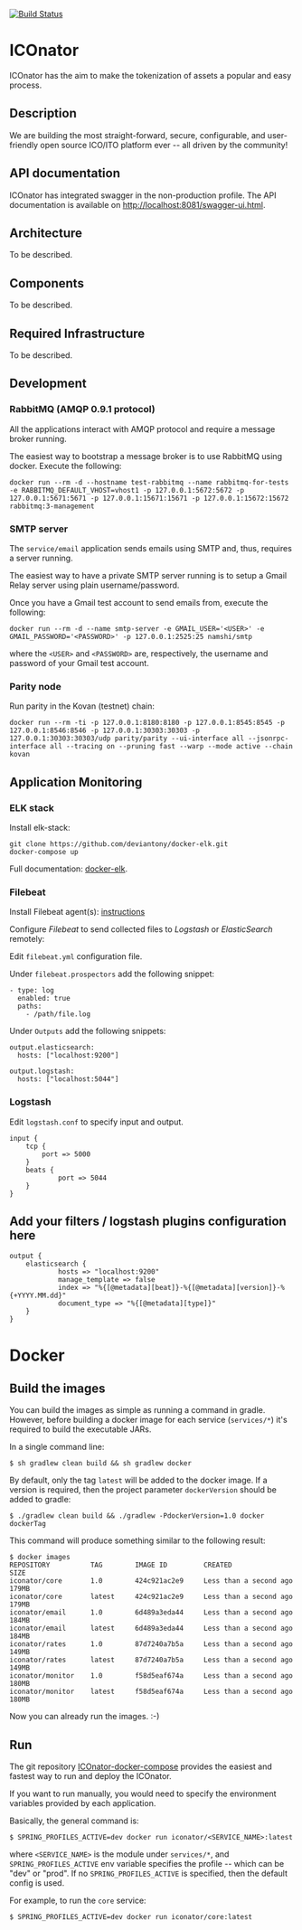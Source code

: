 [![Build Status](https://travis-ci.com/ICOnator/ICOnator-backend.svg?token=eUVyeGxidafMUjk8JWFo&branch=master)](https://travis-ci.com/ICOnator/ICOnator-backend.svg?token=eUVyeGxidafMUjk8JWFo&branch=master)

# ICOnator

ICOnator has the aim to make the tokenization of assets a popular and easy process.

## Description

We are building the most straight-forward, secure, configurable, and user-friendly open source ICO/ITO platform ever -- all driven by the community!

## API documentation

ICOnator has integrated swagger in the non-production profile. The API documentation is available on [http://localhost:8081/swagger-ui.html](http://localhost:8081/swagger-ui.html).

## Architecture

To be described.

## Components

To be described.

## Required Infrastructure

To be described.

## Development

### RabbitMQ (AMQP 0.9.1 protocol)

All the applications interact with AMQP protocol and require a message broker running.

The easiest way to bootstrap a message broker is to use RabbitMQ using docker. Execute the following:

```
docker run --rm -d --hostname test-rabbitmq --name rabbitmq-for-tests -e RABBITMQ_DEFAULT_VHOST=vhost1 -p 127.0.0.1:5672:5672 -p 127.0.0.1:5671:5671 -p 127.0.0.1:15671:15671 -p 127.0.0.1:15672:15672 rabbitmq:3-management
```

### SMTP server

The `service/email` application sends emails using SMTP and, thus, requires a server running.

The easiest way to have a private SMTP server running is to setup a Gmail Relay server using plain username/password.

Once you have a Gmail test account to send emails from, execute the following:

```
docker run --rm -d --name smtp-server -e GMAIL_USER='<USER>' -e GMAIL_PASSWORD='<PASSWORD>' -p 127.0.0.1:2525:25 namshi/smtp
```

where the `<USER>` and `<PASSWORD>` are, respectively, the username and password of your Gmail test account. 

### Parity node

Run parity in the Kovan (testnet) chain:

```
docker run --rm -ti -p 127.0.0.1:8180:8180 -p 127.0.0.1:8545:8545 -p 127.0.0.1:8546:8546 -p 127.0.0.1:30303:30303 -p 127.0.0.1:30303:30303/udp parity/parity --ui-interface all --jsonrpc-interface all --tracing on --pruning fast --warp --mode active --chain kovan
```

## Application Monitoring

### ELK stack

Install elk-stack:
```
git clone https://github.com/deviantony/docker-elk.git
docker-compose up
```
Full documentation: [docker-elk](https://github.com/deviantony/docker-elk).

### Filebeat

Install Filebeat agent(s): [instructions](https://www.elastic.co/guide/en/beats/filebeat/current/filebeat-installation.html)

Configure *Filebeat* to send collected files to *Logstash* or *ElasticSearch* remotely:

Edit `filebeat.yml` configuration file.

Under `filebeat.prospectors` add the following snippet:  
```
- type: log  
  enabled: true    
  paths:
    - /path/file.log
 ```
Under `Outputs` add the following snippets:  
```
output.elasticsearch:
  hosts: ["localhost:9200"]
  
output.logstash:
  hosts: ["localhost:5044"]
```

### Logstash

Edit `logstash.conf` to specify input and output.

```
input {
	tcp {
		port => 5000
	}
	beats {
    		port => 5044
  	}
}
```

## Add your filters / logstash plugins configuration here

```
output {
	elasticsearch {
    		hosts => "localhost:9200"
    		manage_template => false
    		index => "%{[@metadata][beat]}-%{[@metadata][version]}-%{+YYYY.MM.dd}"
    		document_type => "%{[@metadata][type]}" 
  	}
}
```

# Docker

## Build the images

You can build the images as simple as running a command in gradle. However, before building a docker image for each service (`services/*`) it's required to build the executable JARs.

In a single command line:

```
$ sh gradlew clean build && sh gradlew docker
```  

By default, only the tag `latest` will be added to the docker image. If a version is required, then the project parameter `dockerVersion` should be added to gradle:

```
$ ./gradlew clean build && ./gradlew -PdockerVersion=1.0 docker dockerTag
```

This command will produce something similar to the following result:

```
$ docker images                                              
REPOSITORY          TAG        IMAGE ID         CREATED                  SIZE
iconator/core       1.0        424c921ac2e9     Less than a second ago   179MB
iconator/core       latest     424c921ac2e9     Less than a second ago   179MB
iconator/email      1.0        6d489a3eda44     Less than a second ago   184MB
iconator/email      latest     6d489a3eda44     Less than a second ago   184MB
iconator/rates      1.0        87d7240a7b5a     Less than a second ago   149MB
iconator/rates      latest     87d7240a7b5a     Less than a second ago   149MB
iconator/monitor    1.0        f58d5eaf674a     Less than a second ago   180MB
iconator/monitor    latest     f58d5eaf674a     Less than a second ago   180MB
``` 

Now you can already run the images. :-)

## Run

The git repository [ICOnator-docker-compose](https://github.com/ICOnator/ICOnator-docker-compose) provides the easiest and
fastest way to run and deploy the ICOnator.

If you want to run manually, you would need to specify the environment variables provided by each application.

Basically, the general command is:

```
$ SPRING_PROFILES_ACTIVE=dev docker run iconator/<SERVICE_NAME>:latest
```

where `<SERVICE_NAME>` is the module under `services/*`, and `SPRING_PROFILES_ACTIVE` env variable specifies 
the profile -- which can be "dev" or "prod". If no `SPRING_PROFILES_ACTIVE` is specified, then the default config is used.

For example, to run the `core` service:

```
$ SPRING_PROFILES_ACTIVE=dev docker run iconator/core:latest
```